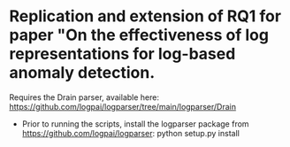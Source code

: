 # Replication and extension of RQ1 for paper "On the effectiveness of log representations for log-based anomaly detection.

Requires the Drain parser, available here: https://github.com/logpai/logparser/tree/main/logparser/Drain
* Prior to running the scripts, install the logparser package from  https://github.com/logpai/logparser: python setup.py install
